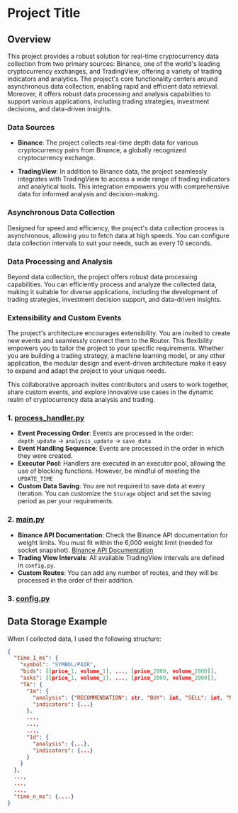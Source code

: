# Project Title

## Overview

This project provides a robust solution for real-time cryptocurrency data collection from two primary sources: Binance, one of the world's leading cryptocurrency exchanges, and TradingView, offering a variety of trading indicators and analytics. The project's core functionality centers around asynchronous data collection, enabling rapid and efficient data retrieval. Moreover, it offers robust data processing and analysis capabilities to support various applications, including trading strategies, investment decisions, and data-driven insights.

### Data Sources

- **Binance**: The project collects real-time depth data for various cryptocurrency pairs from Binance, a globally recognized cryptocurrency exchange.

- **TradingView**: In addition to Binance data, the project seamlessly integrates with TradingView to access a wide range of trading indicators and analytical tools. This integration empowers you with comprehensive data for informed analysis and decision-making.

### Asynchronous Data Collection

Designed for speed and efficiency, the project's data collection process is asynchronous, allowing you to fetch data at high speeds. You can configure data collection intervals to suit your needs, such as every 10 seconds.

### Data Processing and Analysis

Beyond data collection, the project offers robust data processing capabilities. You can efficiently process and analyze the collected data, making it suitable for diverse applications, including the development of trading strategies, investment decision support, and data-driven insights.

### Extensibility and Custom Events

The project's architecture encourages extensibility. You are invited to create new events and seamlessly connect them to the Router. This flexibility empowers you to tailor the project to your specific requirements. Whether you are building a trading strategy, a machine learning model, or any other application, the modular design and event-driven architecture make it easy to expand and adapt the project to your unique needs.

This collaborative approach invites contributors and users to work together, share custom events, and explore innovative use cases in the dynamic realm of cryptocurrency data analysis and trading.

### 1. [process_handler.py](https://github.com/Tikhon-Radkevich/CryptoModel/blob/main/process_handler.py)

- **Event Processing Order**: Events are processed in the order: `depth_update` -> `analysis_update` -> `save_data`
- **Event Handling Sequence**: Events are processed in the order in which they were created.
- **Executor Pool**: Handlers are executed in an executor pool, allowing the use of blocking functions. However, be mindful of meeting the `UPDATE_TIME`
- **Custom Data Saving**: You are not required to save data at every iteration. You can customize the `Storage` object and set the saving period as per your requirements.

### 2. [main.py](https://github.com/Tikhon-Radkevich/CryptoModel/blob/main/main.py)

- **Binance API Documentation**: Check the Binance API documentation for weight limits. You must fit within the 6,000 weight limit (needed for socket snapshot). [Binance API Documentation](https://binance-docs.github.io/apidocs/spot/en/#order-book)
- **Trading View Intervals**: All available TradingView intervals are defined in `config.py`.
- **Custom Routes**: You can add any number of routes, and they will be processed in the order of their addition.

### 3. [config.py](https://github.com/Tikhon-Radkevich/CryptoModel/blob/main/config.py)

## Data Storage Example
When I collected data, I used the following structure:
``` json
{
  "time_1_ms": {
    "symbol": "SYMBOL/PAIR", 
    "bids": [[price_1, volume_1], ..., [price_2000, volume_2000]], 
    "asks": [[price_1, volume_1], ..., [price_2000, volume_2000]],
    "TA": {
      "1m": {
        "analysis": {"RECOMMENDATION": str, "BUY": int, "SELL": int, "NEUTRAL": int}, 
        "indicators": {...}
      },
      ...,
      ...,
      ...,
      "1d": {
        "analysis": {...},
        "indicators": {...}
      }
    }
  },
  ...,
  ...,
  ...,
  "time_n_ms": {....}
}
```
